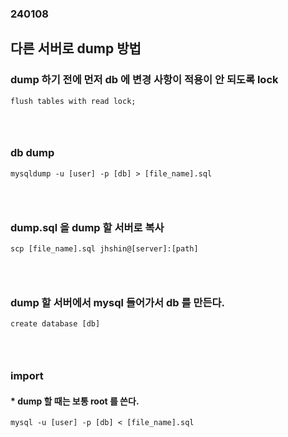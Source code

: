 ### 240108
## 다른 서버로 dump 방법
### dump 하기 전에 먼저 db 에 변경 사항이 적용이 안 되도록 lock
```
flush tables with read lock;
```
### <br/> 

### db dump
```
mysqldump -u [user] -p [db] > [file_name].sql
```
### <br/>

### dump.sql 을 dump 할 서버로 복사
```
scp [file_name].sql jhshin@[server]:[path]
```
### <br/>

### dump 할 서버에서 mysql 들어가서 db 를 만든다.
```
create database [db]
```
### <br/>

### import 
#### * dump 할 때는 보통 root 를 쓴다.
```
mysql -u [user] -p [db] < [file_name].sql
```
